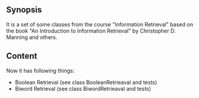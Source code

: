 ## Synopsis

It is a set of some classes from the course "Information Retrieval" based on the book "An Introduction to Information Retrieval" by Christopher D. Manning and others.

## Content
Now it has following things:
* Boolean Retrieval (see class BooleanRetrieaval and tests)
* Biword Retrieval (see class BiwordRetrieaval and tests)
